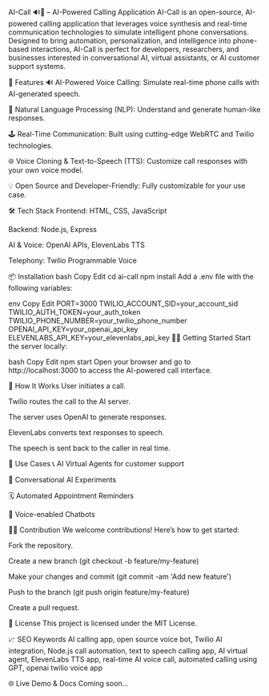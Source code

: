 AI-Call 🔊🤖 – AI-Powered Calling Application
AI-Call is an open-source, AI-powered calling application that leverages voice synthesis and real-time communication technologies to simulate intelligent phone conversations. Designed to bring automation, personalization, and intelligence into phone-based interactions, AI-Call is perfect for developers, researchers, and businesses interested in conversational AI, virtual assistants, or AI customer support systems.

🚀 Features
🔊 AI-Powered Voice Calling: Simulate real-time phone calls with AI-generated speech.

🧠 Natural Language Processing (NLP): Understand and generate human-like responses.

🕹️ Real-Time Communication: Built using cutting-edge WebRTC and Twilio technologies.

🌐 Voice Cloning & Text-to-Speech (TTS): Customize call responses with your own voice model.

💡 Open Source and Developer-Friendly: Fully customizable for your use case.

🛠️ Tech Stack
Frontend: HTML, CSS, JavaScript

Backend: Node.js, Express

AI & Voice: OpenAI APIs, ElevenLabs TTS

Telephony: Twilio Programmable Voice

📦 Installation
bash
Copy
Edit
cd ai-call
npm install
Add a .env file with the following variables:

env
Copy
Edit
PORT=3000
TWILIO_ACCOUNT_SID=your_account_sid
TWILIO_AUTH_TOKEN=your_auth_token
TWILIO_PHONE_NUMBER=your_twilio_phone_number
OPENAI_API_KEY=your_openai_api_key
ELEVENLABS_API_KEY=your_elevenlabs_api_key
🚴‍♀️ Getting Started
Start the server locally:

bash
Copy
Edit
npm start
Open your browser and go to http://localhost:3000 to access the AI-powered call interface.

🔧 How It Works
User initiates a call.

Twilio routes the call to the AI server.

The server uses OpenAI to generate responses.

ElevenLabs converts text responses to speech.

The speech is sent back to the caller in real time.

🎯 Use Cases
📞 AI Virtual Agents for customer support

🧪 Conversational AI Experiments

🗓️ Automated Appointment Reminders

💬 Voice-enabled Chatbots

🧑‍💻 Contribution
We welcome contributions! Here’s how to get started:

Fork the repository.

Create a new branch (git checkout -b feature/my-feature)

Make your changes and commit (git commit -am 'Add new feature')

Push to the branch (git push origin feature/my-feature)

Create a pull request.

📜 License
This project is licensed under the MIT License.

📈 SEO Keywords
AI calling app, open source voice bot, Twilio AI integration, Node.js call automation, text to speech calling app, AI virtual agent, ElevenLabs TTS app, real-time AI voice call, automated calling using GPT, openai twilio voice app

🌐 Live Demo & Docs
Coming soon...
